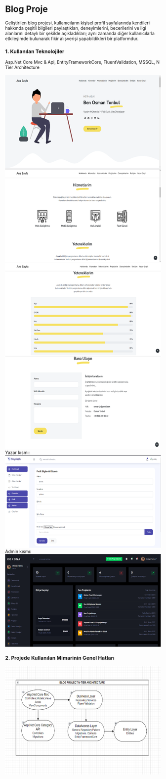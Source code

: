 <h1>Blog Proje</h1>
Geliştirilen blog projesi, kullanıcıların kişisel profil sayfalarında kendileri hakkında çeşitli bilgileri paylaştıkları, deneyimlerini, becerilerini ve ilgi alanlarını detaylı bir şekilde açıkladıkları; aynı zamanda diğer kullanıcılarla etkileşimde bulunarak fikir alışverişi yapabildikleri bir platformdur.

<h3>1. Kullanılan Teknolojiler</h3>
Asp.Net Core Mvc & Api, EntityFrameworkCore, FluentValidation, MSSQL, N Tier Architecture
<br><br>
<img src="Core_Proje/wwwroot/ProjectImage/Projeresim1.PNG" height="300px">
<img src="Core_Proje/wwwroot/ProjectImage/Projeresim2.PNG" height="300px">
<img src="Core_Proje/wwwroot/ProjectImage/Projeresim3.PNG" height="300px">
<img src="Core_Proje/wwwroot/ProjectImage/Projeresim4.PNG" height="300px">
Yazar kısmı:
<img src="Core_Proje/wwwroot/ProjectImage/Projeresim5.PNG" height="300px">
Admin kısmı:
<img src="Core_Proje/wwwroot/ProjectImage/Projeresim6.PNG" height="300px">

<h3>2. Projede Kullanılan Mimarinin Genel Hatları </h3>
<img src="Core_Proje/wwwroot/ProjectImage/Blogprojectarch.PNG" height="350px" width="600px">